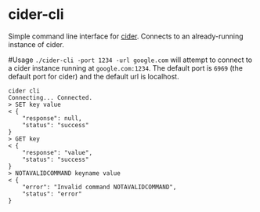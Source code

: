# cider-cli
Simple command line interface for [cider](http://github.com/tbarron-xyz/cider). Connects to an already-running instance of cider.

#Usage
`./cider-cli -port 1234 -url google.com` will attempt to connect to a cider instance running at `google.com:1234`. The default port is `6969` (the default port for cider) and the default url is localhost.

```
cider cli
Connecting... Connected.
> SET key value
< {
    "response": null,
    "status": "success"
}
> GET key
< {
    "response": "value",
    "status": "success"
}
> NOTAVALIDCOMMAND keyname value
< {
    "error": "Invalid command NOTAVALIDCOMMAND",
    "status": "error"
}
```
